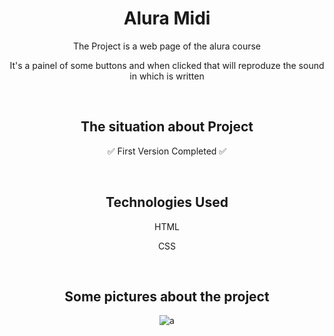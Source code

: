 <h1 align="center">Alura Midi</h1>

<p align="center"> The Project is a web page of the alura course </p>
<p align="center"> It's a painel of some buttons and when clicked that will reproduze the sound in which is written </p>

<br>

<h2 align="center"> The situation about Project </h2>
<p align="center"> ✅ First Version Completed ✅ </p>

<br>

<h2 align="center"> Technologies Used </h2>

<p align="center"> HTML </p>
<p align="center"> CSS </p>

<br>

<h2 align="center"> Some pictures about the project </h2>

<div align="center">

![a](https://user-images.githubusercontent.com/75745796/203080199-ba0f4221-9b90-465a-b9e7-10920531b1d9.png)

</div>

